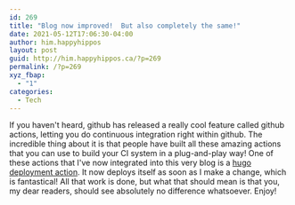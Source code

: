 ```yaml
---
id: 269
title: "Blog now improved!  But also completely the same!"
date: 2021-05-12T17:06:30-04:00
author: him.happyhippos
layout: post
guid: http://him.happyhippos.ca/?p=269
permalink: /?p=269
xyz_fbap:
  - "1"
categories:
  - Tech
---
```

If you haven't heard, github has released a really cool feature called github actions, letting you do continuous integration right within github. The incredible thing about it is that people have built all these amazing actions that you can use to build your CI system in a plug-and-play way!
One of these actions that I've now integrated into this very blog is a [hugo deployment action](https://github.com/peaceiris/actions-hugo). It now deploys itself as soon as I make a change, which is fantastical!
All that work is done, but what that should mean is that you, my dear readers, should see absolutely no difference whatsoever.  Enjoy!

